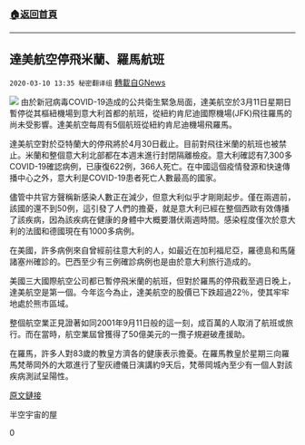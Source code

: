 ###  [:house:返回首頁](https://github.com/ourhimalayas/txt)
---

## 達美航空停飛米蘭、羅馬航班
`2020-03-10 13:35 秘密翻译组` [轉載自GNews](https://gnews.org/zh-hant/137807/)

![](https://s3-ap-northeast-1.amazonaws.com/news.guo.offload.media/wp-content/uploads/2020/03/10133027/flightstop.jpg)
由於新冠病毒COVID-19造成的公共衛生緊急局面，達美航空於3月11日星期日暫停從其樞紐機場到意大利首都的航班，從紐約肯尼迪國際機場(JFK)飛往羅馬的尚未受影響。達美航空每周有5個航班從紐約肯尼迪機場飛羅馬。

達美航空對於亞特蘭大的停飛將於4月30日截止。目前對飛往米蘭的航班也被禁止。米蘭和整個意大利北部都在本週末進行封閉隔離檢疫。意大利確認有7,300多COVID-19確認病例，已康復622例，366人死亡。在中國這個疫情發源和快速傳播中心之外，意大利是COVID-19患者死亡人數最高的國家。

儘管中共官方聲稱新感染人數正在減少，但意大利似乎才剛剛起步。僅在兩週前，該國的還不到50例，這引發了人們的擔憂，就是意大利已經在整個西歐有效傳播了該疾病，因為該疾病在健康的身體中大概要潛伏兩週時間。感染程度僅次於意大利的法國和德國現在有1000多病例。

在美國，許多病例來自曾經前往意大利的人，如最近在加利福尼亞，羅德島和馬薩諸塞州確診的。巴西至少有三例確診病例也是由於意大利旅行造成的。

美國三大國際航空公司都已暫停飛米蘭的航班，但對於羅馬的停飛截至週日晚上，達美航空是第一個。今年迄今為止，達美航空的股價已下跌超過22％，使其牢牢地處於熊市區域。

整個航空業正見證著如同2001年9月11日般的這一刻，成百萬的人取消了航班或旅行。而在當時，航空業屆曾獲得了50億美元的一攬子規避破產援助。

在羅馬，許多人對83歲的教皇方濟各的健康表示擔憂。在羅馬教皇於星期三向羅馬梵蒂岡外的大眾進行了聖灰禮儀日演講約9天后，梵蒂岡城內至少有一個人對該疾病測試呈陽性。

[原文鏈接](https://www.forbes.com/sites/kenrapoza/2020/03/08/delta-airlines-just-suspended-some-flights-to-rome/#7c0f3c0a5f87)

半空宇宙的屋

0
